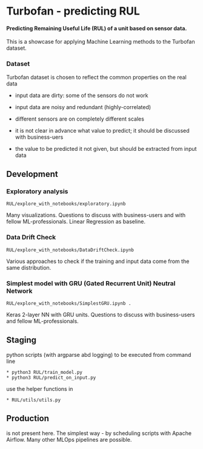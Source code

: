 # Turbofan - predicting RUL

#### Predicting Remaining Useful Life (RUL) of a unit based on sensor data. 

This is a showcase for applying Machine Learning methods to the Turbofan dataset.

### Dataset
Turbofan dataset is chosen to reflect the common properties on the real data

* input data are dirty: some of the sensors do not work
* input data are noisy and redundant (highly-correlated)
* different sensors are on completely different scales

* it is not clear in advance what value to predict; it should be discussed with business-uers
* the value to be predicted it not given, but should be extracted from input data

## Development
###  Exploratory analysis 

    RUL/explore_with_notebooks/exploratory.ipynb

Many visualizations. 
Questions to discuss with business-users and with fellow ML-professionals.
Linear Regression as baseline.

### Data Drift Check 

    RUL/explore_with_notebooks/DataDriftCheck.ipynb 

Various  approaches to check if the training and input data come from the same distribution.

### Simplest model with GRU (Gated Recurrent Unit) Neutral Network

    RUL/explore_with_notebooks/SimplestGRU.ipynb .

Keras 2-layer NN with GRU units. 
Questions to discuss with business-users and fellow ML-professionals.


## Staging
python scripts (with argparse abd logging) to be executed from command line

    * python3 RUL/train_model.py
    * python3 RUL/predict_on_input.py 

use the helper functions in

    * RUL/utils/utils.py


## Production
is not present here. 
The simplest way - by scheduling scripts with Apache Airflow.
Many other MLOps pipelines are possible. 














 







